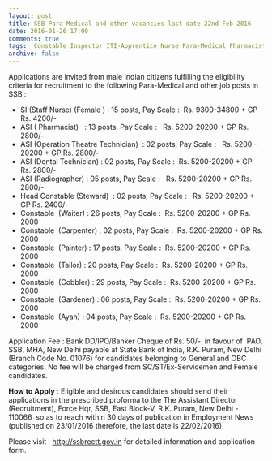 ```yaml
---
layout: post
title: SSB Para-Medical and other vacancies last date 22nd Feb-2016   
date: 2016-01-26 17:00
comments: true
tags:  Constable Inspector ITI-Apprentice Nurse Para-Medical Pharmacist SSB Technician 
archive: false
---
```

Applications are invited from male Indian citizens fulfilling the eligibility criteria for recruitment to the following Para-Medical and other job posts in SSB :

- SI (Staff Nurse) (Female ) : 15 posts, Pay Scale :  Rs. 9300-34800 + GP Rs. 4200/- 
- ASI ( Pharmacist)   : 13 posts, Pay Scale :   Rs. 5200-20200 + GP Rs. 2800/-
- ASI (Operation Theatre Technician)  : 02 posts, Pay Scale :   Rs. 5200 - 20200 + GP Rs. 2800/- 
- ASI (Dental Technician) : 02 posts, Pay Scale :  Rs. 5200-20200 + GP Rs. 2800/-
- ASI (Radiographer) : 05 posts, Pay Scale :   Rs. 5200-20200 + GP Rs. 2800/-
- Head Constable (Steward)  : 02 posts, Pay Scale :   Rs. 5200-20200 + GP Rs. 2400/- 
- Constable  (Waiter) : 26 posts, Pay Scale :  Rs. 5200-20200 + GP Rs. 2000 
- Constable  (Carpenter) : 02 posts, Pay Scale :  Rs. 5200-20200 + GP Rs. 2000
- Constable  (Painter) : 17 posts, Pay Scale :  Rs. 5200-20200 + GP Rs. 2000
- Constable  (Tailor) : 20 posts, Pay Scale :  Rs. 5200-20200 + GP Rs. 2000
- Constable  (Cobbler) : 29 posts, Pay Scale :  Rs. 5200-20200 + GP Rs. 2000
- Constable  (Gardener) : 06 posts, Pay Scale :  Rs. 5200-20200 + GP Rs. 2000
- Constable  (Ayah) : 04 posts, Pay Scale :  Rs. 5200-20200 + GP Rs. 2000 

Application Fee : Bank DD/IPO/Banker Cheque of Rs. 50/-  in favour of  PAO, SSB, MHA, New Delhi payable at State Bank of India, R.K. Puram, New Delhi  (Branch Code No. 01076) for candidates belonging to General and OBC categories. No fee will be charged from SC/ST/Ex-Servicemen and Female candidates.


**How to Apply** : Eligible and desirous candidates should send their applications in the prescribed proforma to the The Assistant Director (Recruitment), Force Hqr, SSB, East Block-V, R.K. Puram, New Delhi - 110066  so as to reach within 30 days of publication in Employment News (published on 23/01/2016 therefore, the last date is 22/02/2016) 

Please visit   <http://ssbrectt.gov.in> for detailed information and application form.



